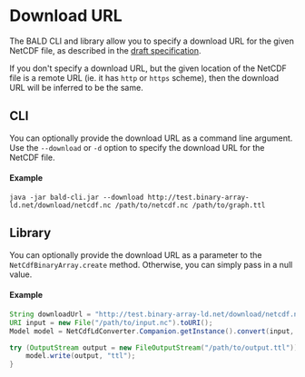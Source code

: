 # Download URL

The BALD CLI and library allow you to specify a download URL for the given NetCDF file,
as described in the [draft specification](http://docs.opengeospatial.org/DRAFTS/19-002.html#_download_url).

If you don't specify a download URL, but the given location of the NetCDF file is a remote URL (ie. it has `http` or `https` scheme),
then the download URL will be inferred to be the same.

## CLI

You can optionally provide the download URL as a command line argument.
Use the `--download` or `-d` option to specify the download URL for the NetCDF file.

#### Example
```
java -jar bald-cli.jar --download http://test.binary-array-ld.net/download/netcdf.nc /path/to/netcdf.nc /path/to/graph.ttl
```

## Library

You can optionally provide the download URL as a parameter to the `NetCdfBinaryArray.create` method.
Otherwise, you can simply pass in a null value.

#### Example
```java
String downloadUrl = "http://test.binary-array-ld.net/download/netcdf.nc";
URI input = new File("/path/to/input.nc").toURI();
Model model = NetCdfLdConverter.Companion.getInstance().convert(input, "http://test.binary-array-ld.net/example", null, null, downloadUrl);

try (OutputStream output = new FileOutputStream("/path/to/output.ttl")) {
    model.write(output, "ttl");
}
```